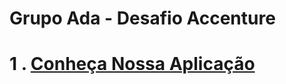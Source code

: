 # Grupo Ada - Desafio Accenture 

<h1>1 . <a href='https://github.com/LutherNogueira/Accenture-Grupo-Ada/wiki'>Conheça Nossa Aplicação</a></h1>
